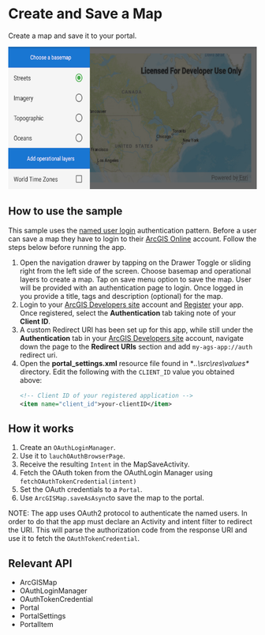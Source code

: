 # Create and Save a Map
Create a map and save it to your portal.

![Create and Save a Map App](create-save-map.png)

## How to use the sample
This sample uses the [named user login](https://developers.arcgis.com/authentication/#named-user-login) authentication pattern. Before a user can save a map they have to login to their [ArcGIS Online](https://www.arcgis.com/) account. Follow the steps below before running the app.  

1. Open the navigation drawer by tapping on the Drawer Toggle or sliding right from the left side of the screen. Choose basemap and operational layers to create a map. Tap on save menu option to save the map. User will be provided with an authentication page to login.  Once logged in you provide a title, tags and description (optional) for the map.
1. Login to your [ArcGIS Developers site](http://developers.arcgis.com) account and [Register](https://developers.arcgis.com/applications/#/new/) your app.  Once registered, select the **Authentication** tab taking note of your **Client ID**.
1. A custom Redirect URI has been set up for this app, while still under the **Authentication** tab in your [ArcGIS Developers site](http://developers.arcgis.com) account, navigate down the page to the **Redirect URIs** section and add `my-ags-app://auth` redirect uri. 
1. Open the **portal_settings.xml** resource file found in **..\src\res\values\** directory.  Edit the following with the `CLIENT_ID` value you obtained above:  
	```xml
	<!-- Client ID of your registered application --> 
	<item name="client_id">your-clientID</item> 
	```

## How it works
1. Create an `OAuthLoginManager`.
1. Use it to `lauchOAuthBrowserPage`.
1. Receive the resulting `Intent` in the MapSaveActivity.
1. Fetch the OAuth token from the OAuthLogin Manager using `fetchOAuthTokenCredential(intent)`
1. Set the OAuth credentials to a `Portal`.
1. Use `ArcGISMap.saveAsAsync`to save the map to the portal.

NOTE: The app uses OAuth2 protocol to authenticate the named users.  In order to do that the app must declare an Activity and intent filter to redirect the URI. This will parse the authorization code from the response URI and use it to fetch the `OAuthTokenCredential`.

## Relevant API
* ArcGISMap
* OAuthLoginManager
* OAuthTokenCredential
* Portal
* PortalSettings
* PortalItem

